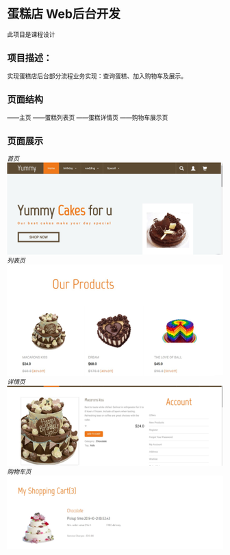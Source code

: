 # 蛋糕店   Web后台开发
此项目是课程设计



## 项目描述：
实现蛋糕店后台部分流程业务实现：查询蛋糕、加入购物车及展示。



## 页面结构
——主页
——蛋糕列表页
——蛋糕详情页
——购物车展示页



## 页面展示
*首页*
![index](https://github.com/liangyaru/java/blob/master/pic/2.jpg)
*列表页*
![products](https://github.com/liangyaru/java/blob/master/pic/3.jpg)
*详情页*
![single](https://github.com/liangyaru/java/blob/master/pic/1.jpg)
*购物车页*
![cart](https://github.com/liangyaru/java/blob/master/pic/4.jpg)

